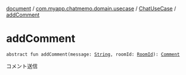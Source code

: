 [document](../../index.md) / [com.myapp.chatmemo.domain.usecase](../index.md) / [ChatUseCase](index.md) / [addComment](./add-comment.md)

# addComment

`abstract fun addComment(message: `[`String`](https://kotlinlang.org/api/latest/jvm/stdlib/kotlin/-string/index.html)`, roomId: `[`RoomId`](../../com.myapp.chatmemo.domain.model.value/-room-id/index.md)`): `[`Comment`](../../com.myapp.chatmemo.domain.model.value/-comment/index.md)

コメント送信

